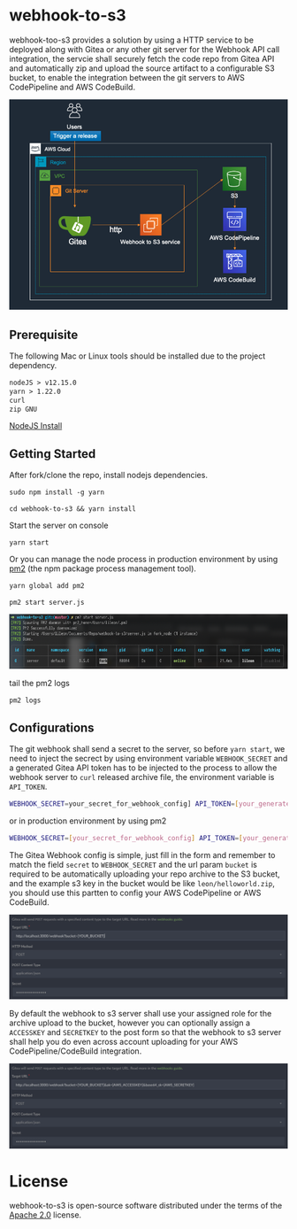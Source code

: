 # webhook-to-s3

webhook-too-s3 provides a solution by using a HTTP service to be deployed along with Gitea or any other git server for the Webhook API call integration, the servcie shall securely fetch the code repo from Gitea API and automatically zip and upload the source artifact to a configurable S3 bucket, to enable the integration between the git servers to AWS CodePipeline and AWS CodeBuild.

![Architecture Overview](img/arch.png)

## Prerequisite
The following Mac or Linux tools should be installed due to the project dependency.
```
nodeJS > v12.15.0
yarn > 1.22.0
curl
zip GNU
```
[NodeJS Install](https://nodejs.org/en/download/)

## Getting Started
After fork/clone the repo, install nodejs dependencies.
```
sudo npm install -g yarn
```
```
cd webhook-to-s3 && yarn install
```
Start the server on console
```
yarn start
```

Or you can manage the node process in production environment by using [pm2](https://github.com/Unitech/pm2) (the npm package process management tool).
```
yarn global add pm2
```
```
pm2 start server.js
```
![pm2](img/pm2.png)

tail the pm2 logs
```
pm2 logs
```
## Configurations 
The git webhook shall send a secret to the server, so before `yarn start`, we need to inject the secrect by using environment variable `WEBHOOK_SECRET` and a generated Gitea API token has to be injected to the process to allow the webhook server to `curl` released archive file, the environment variable is `API_TOKEN`.
``` bash
WEBHOOK_SECRET=your_secret_for_webhook_config] API_TOKEN=[your_generated_Gitea_API_token] yarn start
```
or in production environment by using pm2
``` bash
WEBHOOK_SECRET=[your_secret_for_webhook_config] API_TOKEN=[your_generated_Gitea_API_token] pm2 start server.js
```

The Gitea Webhook config is simple, just fill in the form and remember to match the field `secret` to `WEBHOOK_SECRET` and the url param `bucket` is required to be automatically uploading your repo archive to the S3 bucket, and the example s3 key in the bucket would be like `leon/helloworld.zip`, you should use this partten to config your AWS CodePipeline or AWS CodeBuild.

![gitea basic](img/gitea1.png)

By default the webhook to s3 server shall use your assigned role for the archive upload to the bucket, however you can optionally assign a `ACCESSKEY` and `SECRETKEY` to the post form so that the webhook to s3 server shall help you do even across account uploading for your AWS CodePipeline/CodeBuild integration.

![gitea with ak/sk](img/gitea2.png)

# License
webhook-to-s3 is open-source software distributed under the terms of the [Apache 2.0](LICENSE) license.



